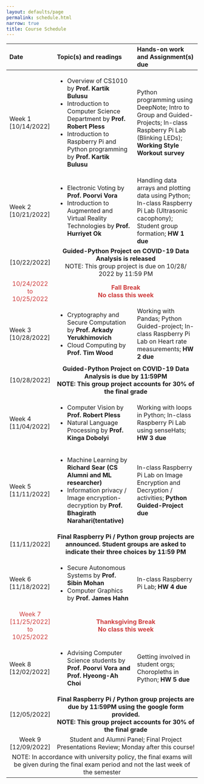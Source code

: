 ```yaml
---
layout: defaults/page
permalink: schedule.html
narrow: true
title: Course Schedule
---
```


<table>
  <thead>
    <tr>
      <th style="text-align: left">Date</th>
      <th style="text-align: left">Topic(s) and readings</th>
      <th style="text-align: left">Hands-on work and Assignment(s) due</th>
    </tr>
  </thead>
  <tbody>
    <tr>
      <td style="text-align: left">Week 1 [10/14/2022]</td>
      <td style="text-align: left"> 
        <ul>
          <li>Overview of CS1010 by <b>Prof. Kartik Bulusu</b></li>
          <li>Introduction to Computer Science Department by <b>Prof. Robert Pless</b></li>
          <li>Introduction to Raspberry Pi and Python programming by <b>Prof. Kartik Bulusu</b></li>
        </ul> 
      </td>
      <td style="text-align: left">Python programming using DeepNote; Intro to Group and Guided-Projects; In-class Raspberry Pi Lab (Blinking LEDs); <b>Working Style Workout survey</b></td>
    </tr>
    <tr>
      <td style="text-align: left">Week 2 [10/21/2022]</td>
      <td style="text-align: left">
        <ul>
          <li>Electronic Voting by <b>Prof. Poorvi Vora</b></li>
          <li>Introduction to Augmented and Virtual Reality Technologies by <b>Prof. Hurriyet Ok</b></li>
        </ul> 
      </td>
      <td style="text-align: left">Handling data arrays and plotting data using Python; In-class Raspberry Pi Lab (Ultrasonic cacophony); Student group formation; <b>HW 1 due</b></td>
    </tr>
    <tr>
      <td style="text-align: center">[10/22/2022]</td>
      <td style="text-align: center" colspan="2"><b>Guided-Python Project on COVID-19 Data Analysis is released</b><br>
      NOTE: This group project is due on 10/28/  2022   by 11:59 PM </td>
    </tr>
    <tr style="color:#ce3b3b">
      <td style="text-align: center">10/24/2022<br> to <br>10/25/2022</td>
      <td style="text-align: center" colspan="2"><b>Fall Break <br>No class this week</b></td>
    </tr>
    <tr>
      <td style="text-align: left">Week 3 [10/28/2022]</td>
      <td style="text-align: left">
        <ul>
          <li>Cryptography and Secure Computation by <b>Prof. Arkady Yerukhimovich</b></li>
          <li>Cloud Computing by <b>Prof. Tim Wood</b></li>
        </ul> 
      </td>
      <td style="text-align: left">Working with Pandas; Python Guided-project; In-class Raspberry Pi Lab on Heart rate measurements; <b>HW 2 due</b></td>
    </tr>
    <tr>
      <td style="text-align: center">[10/28/2022]</td>
      <td style="text-align: center" colspan="2"><b>Guided-Python Project on COVID-19 Data Analysis is due by 11:59PM<br>
      NOTE: This group project accounts for 30% of the final grade</b></td>
    </tr>
    <tr>
      <td style="text-align: left">Week 4 [11/04/2022]</td>
      <td style="text-align: left">
        <ul>
          <li>Computer Vision by <b>Prof. Robert Pless</b></li>
          <li>Natural Language Processing by <b>Prof. Kinga Dobolyi</b></li>
        </ul> 
      </td>
      <td style="text-align: left">Working with loops in Python; In-class Raspberry Pi Lab using senseHats; <b>HW 3 due</b></td>
    </tr>
    <tr>
      <td style="text-align: left">Week 5 [11/11/2022]</td>
      <td style="text-align: left">
        <ul>
          <li>Machine Learning by <b>Richard Sear (CS Alumni and ML researcher)</b></li>
          <li>Information privacy / Image encryption-decryption by <b>Prof. Bhagirath Narahari(tentative)</b></li>
        </ul> 
      </td>
      <td style="text-align: left">In-class Raspberry Pi Lab on Image Encryption and Decryption / activities; <b>Python Guided-Project due</b></td>
    </tr>
    <tr>
      <td style="text-align: center">[11/11/2022]</td>
      <td style="text-align: center" colspan="2"><b>Final Raspberry Pi / Python group projects are announced. Student groups are asked to indicate their three choices by 11:59 PM</b></td>
    </tr>
    <tr>
      <td style="text-align: left">Week 6 [11/18/2022]</td>
      <td style="text-align: left">
        <ul>
          <li>Secure Autonomous Systems by <b>Prof. Sibin Mohan</b></li>
          <li>Computer Graphics by <b>Prof. James Hahn</b></li>
        </ul> 
      </td>
      <td style="text-align: left">In-class Raspberry Pi Lab; <b>HW 4 due</b></td>
    </tr>
    <tr style="color:#ce3b3b">
      <td style="text-align: center">Week 7 [11/25/2022]<br> to <br>10/25/2022</td>
      <td style="text-align: center" colspan="2"><b>Thanksgiving Break <br>No class this week</b></td>
    </tr>
    <tr>
      <td style="text-align: left">Week 8 [12/02/2022]</td>
      <td style="text-align: left">
        <ul>
          <li>Advising Computer Science students by <b>Prof. Poorvi Vora and Prof. Hyeong-Ah Choi</b></li>
        </ul> 
      </td>
      <td style="text-align: left">Getting involved in student orgs; Choropleths in Python; <b>HW 5 due</b></td>
    </tr>
    <tr>
      <td style="text-align: center">[12/05/2022]</td>
      <td style="text-align: center" colspan="2"><b>Final Raspberry Pi / Python group projects are due by 11:59PM using the google form provided.<br>
      NOTE: This group project accounts for 30% of the final grade</b></td>
    </tr>
    <tr>
      <td style="text-align: center">Week 9 [12/09/2022]</td>
      <td style="text-align: center" colspan="2">Student and Alumni Panel; Final Project Presentations Review; Monday after this course!</td>
    </tr>
    <tr>
      <td style="text-align: center" colspan="3">NOTE: In accordance with university policy, the final exams will be given during the final exam period and not the last week of the semester</td>
    </tr>
  </tbody>
</table>
